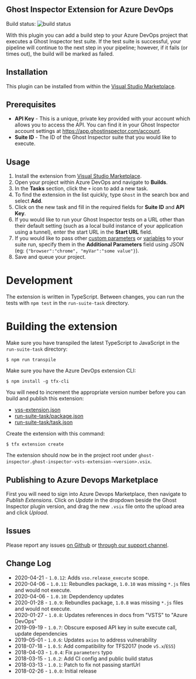 ## Ghost Inspector Extension for Azure DevOps

Build status: ![build status](https://circleci.com/gh/ghost-inspector/ghost-inspector-azure-devops.svg?style=shield&circle-token=05c5ca3ba409f6a6766a455a2aae6811b822003e)

With this plugin you can add a build step to your Azure DevOps project that executes a Ghost Inspector test suite. If the test suite is successful, your pipeline will continue to the next step in your pipeline; however, if it fails (or times out), the build will be marked as failed.

## Installation

This plugin can be installed from within the [Visual Studio Marketplace](https://marketplace.visualstudio.com/items?itemName=ghost-inspector.ghost-inspector-vsts-extension).

## Prerequisites

- **API Key** - This is a unique, private key provided with your account which allows you to access the API. You can find it in your Ghost Inspector account settings at https://app.ghostinspector.com/account.
- **Suite ID** - The ID of the Ghost Inspector suite that you would like to execute.

## Usage

1. Install the extension from [Visual Studio Marketplace](https://marketplace.visualstudio.com/items?itemName=ghost-inspector.ghost-inspector-vsts-extension).
1. Open your project within Azure DevOps and navigate to **Builds**.
1. In the **Tasks** section, click the `+` icon to add a new task.
1. To find the extension in the list quickly, type `Ghost` in the search box and select **Add**.
1. Click on the new task and fill in the required fields for **Suite ID** and **API Key**.
1. If you would like to run your Ghost Inspector tests on a URL other than their default setting (such as a local build instance of your application using a tunnel), enter the start URL in the **Start URL** field.
1. If you would like to pass other [custom parameters](https://ghostinspector.com/docs/api/suites/#execute) or [variables](https://ghostinspector.com/docs/variables/) to your suite run, specify them in the **Additional Parameters** field using JSON (eg: `{"browser":"chrome", "myVar":"some value"}`).
1. Save and queue your project.

# Development

The extension is written in TypeScript. Between changes, you can run the tests with `npm test` in the `run-suite-task` directory.

# Building the extension

Make sure you have transpiled the latest TypeScript to JavaScript in the `run-suite-task` directory:

```
$ npm run transpile
```

Make sure you have the Azure DevOps extension CLI:

```
$ npm install -g tfx-cli
```

You will need to increment the appropriate version number before you can build and publish this extension:

- [vss-extension.json](./vss-extension.json)
- [run-suite-task/package.json](run-suite-task/package.json)
- [run-suite-task/task.json](run-suite-task/task.json)

Create the extension with this command:

```
$ tfx extension create
```

The extension should now be in the project root under `ghost-inspector.ghost-inspector-vsts-extension-<version>.vsix`.

## Publishing to Azure Devops Marketplace

First you will need to sign into Azure Devops Marketplace, then navigate to _Publish Extensions_. Click on _Update_ in the dropdown beside the Ghost Inspector plugin version, and drag the new `.vsix` file onto the upload area and click _Upload_.

## Issues

Please report any issues [on Github](https://github.com/ghost-inspector/ghost-inspector-azure-devops/issues) or [through our support channel](https://ghostinspector.com/support/).

## Change Log

- 2020-04-21 - `1.0.12`: Adds `vso.release_execute` scope.
- 2020-04-06 - `1.0.11`: Rebundles package, `1.0.10` was missing `*.js` files and would not execute.
- 2020-04-06 - `1.0.10`: Depdendency updates
- 2020-01-28 - `1.0.9`: Rebundles package, `1.0.8` was missing `*.js` files and would not execute.
- 2020-01-27 - `1.0.8`: Updates references in docs from "VSTS" to "Azure DevOps"
- 2019-09-19 - `1.0.7`: Obscure exposed API key in suite execute call, update dependencies
- 2019-05-01 - `1.0.6`: Updates `axios` to address vulnerability
- 2018-07-18 - `1.0.5`: Add compatibility for TFS2017 (node `v5.x`/`ES5`)
- 2018-04-03 - `1.0.4`: Fix `parameters` typo
- 2018-03-15 - `1.0.2`: Add CI config and public build status
- 2018-03-13 - `1.0.1`: Patch to fix not passing startUrl
- 2018-02-26 - `1.0.0`: Initial release
